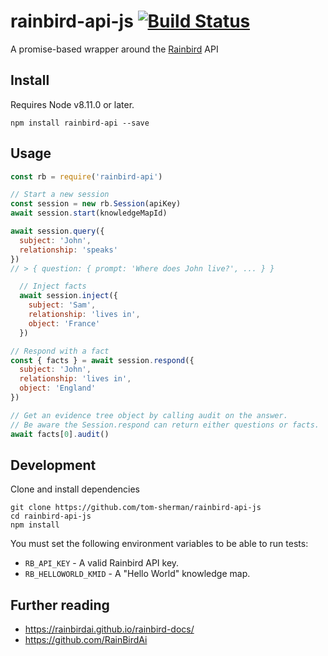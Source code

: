 # rainbird-api-js [![Build Status](https://travis-ci.org/tom-sherman/rainbird-api-js.svg?branch=master)](https://travis-ci.org/tom-sherman/rainbird-api-js)
A promise-based wrapper around the [Rainbird](https://rainbird.ai/) API

## Install
Requires Node v8.11.0 or later.

```
npm install rainbird-api --save
```

## Usage
```javascript
const rb = require('rainbird-api')

// Start a new session
const session = new rb.Session(apiKey)
await session.start(knowledgeMapId)

await session.query({
  subject: 'John',
  relationship: 'speaks'
})
// > { question: { prompt: 'Where does John live?', ... } }

  // Inject facts
  await session.inject({
    subject: 'Sam',
    relationship: 'lives in',
    object: 'France'
  })

// Respond with a fact
const { facts } = await session.respond({
  subject: 'John',
  relationship: 'lives in',
  object: 'England'
})

// Get an evidence tree object by calling audit on the answer.
// Be aware the Session.respond can return either questions or facts.
await facts[0].audit()

```

## Development

Clone and install dependencies

```
git clone https://github.com/tom-sherman/rainbird-api-js
cd rainbird-api-js
npm install
```

You must set the following environment variables to be able to run tests:
* `RB_API_KEY` - A valid Rainbird API key.
* `RB_HELLOWORLD_KMID` - A "Hello World" knowledge map.

## Further reading

* https://rainbirdai.github.io/rainbird-docs/
* https://github.com/RainBirdAi
